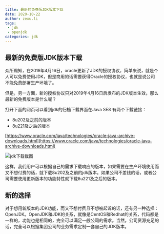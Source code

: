 ```yaml
---
title: 最新的免费版JDK版本下载
date: 2020-10-22
author: zexu.li
tags:
 - jdk
 - openjdk
categories: jdk
---
```


## 最新的免费版JDK版本下载

众所周知，在2019年4月16日，oracle更新了JDK的授权协议，简单来说，就是个人可以免费使用JDK，但是商用的话需要获得Oracle的授权协议，也就是说公司不能免费部署生产环境了。

但是，另一方面，新的授权协议只对2019年4月16日后发布的JDK版本生效，那么最新的免费版本是什么呢？

打开下面的网页可以看到jdk的归档下载界面在Java SE8 有两个下载链接：

- 8u202及之前的版本
- 8u221及之后的版本

[https://www.oracle.com/java/technologies/oracle-java-archive-downloads.html](https://www.oracle.com/java/technologies/oracle-java-archive-downloads.html)

![jdk下载截图](https://cdn.jsdelivr.net/gh/zexu.li/img/2020-10-22/1603374781381-image.png)

这样，我们用户可以根据自己的需求下载响应的版本，如果需要在生产环境使用而又不想付费的话，就下载8u202及之前的jdk版本。如果公司不差钱的话，或者公司需要使用更新版本的功能特性就下载8u221及之后的版本。

## 新的选择

对于想用新版本的JDK功能，而又不想付费且不想被起诉的话，还有另一种选择：OpenJDK。OpenJDK和JDK的关系，就像是CentOS和Redhat的关系，代码都是一样的，功能也是相同的，完全可以满足一般公司的需求。当然，公司资源充足的话，完全可以根据集团公司的业务需求定制一套自己的JDK版本。